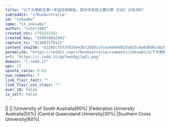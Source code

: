 ```yaml
---
title: "以下大學新生第一年留存率極低，其中中央昆士蘭大學（CQU）只有30%"
subreddit: "r/RunAustralia"
id: "1nksw0x"
name: "t3_1nksw0x"
author: "cuter1982"
created_utc: 1758252582
created_key: "250919032942"
capture_ts: "251002170122"
content_sha256: "63285c75737833ee3b72650cafcea4b44d825a815c6a6d0d6ceb35da3516ce4e"
permalink: "https://reddit.com/r/RunAustralia/comments/1nksw0x/以下大學新生第一年留存率極低其中中央昆士蘭大學cqu只有30/"
url: "https://i.redd.it/gb7mwh8gj1qf1.png"
domain: "i.redd.it"
ups: 12
upvote_ratio: 0.93
num_comments: 7
link_flair_text: ""
link_flair_css_class: ""
over_18: false
is_self: false
---
```


\|\| \|\| \|University of South Australia\|60%\| \|Federation University
Australia\|50%\| \|Central Queensland University\|30%\| \|Southern Cross
University\|60%\|
